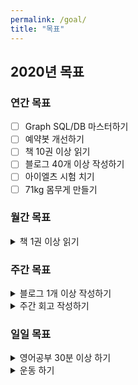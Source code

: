 ```yaml
---
permalink: /goal/
title: "목표"
---
```


## 2020년 목표

### 연간 목표

- [ ] Graph SQL/DB 마스터하기
- [ ] 예약봇 개선하기
- [ ] 책 10권 이상 읽기
- [ ] 블로그 40개 이상 작성하기
- [ ] 아이엘츠 시험 치기
- [ ] 71kg 몸무게 만들기

### 월간 목표

<details><summary>책 1권 이상 읽기</summary>
<pre>
[#___________] 1/12 (<b>8%</b>)
</pre>
</details>

### 주간 목표

<details><summary>블로그 1개 이상 작성하기</summary>
<pre>
 1월 [#___]  1/4 (<b>25%</b>)
 2월 [____]  0/4 (<b>0%</b>)
 3월 [_____] 0/5 (<b>0%</b>)
 4월 [____]  0/4 (<b>0%</b>)
 5월 [_____] 0/5 (<b>0%</b>)
 6월 [____]  0/4 (<b>0%</b>)
 7월 [____]  0/4 (<b>0%</b>)
 8월 [_____] 0/5 (<b>0%</b>)
 9월 [____]  0/4 (<b>0%</b>)
10월 [____]  0/4 (<b>0%</b>)
11월 [_____] 0/5 (<b>0%</b>)
12월 [____]  0/4 (<b>0%</b>)
</pre>
</details>

<details><summary>주간 회고 작성하기</summary>
<pre>
 1월 [#___]  1/4 (<b>25%</b>)
 2월 [____]  0/4 (<b>0%</b>)
 3월 [_____] 0/5 (<b>0%</b>)
 4월 [____]  0/4 (<b>0%</b>)
 5월 [_____] 0/5 (<b>0%</b>)
 6월 [____]  0/4 (<b>0%</b>)
 7월 [____]  0/4 (<b>0%</b>)
 8월 [_____] 0/5 (<b>0%</b>)
 9월 [____]  0/4 (<b>0%</b>)
10월 [____]  0/4 (<b>0%</b>)
11월 [_____] 0/5 (<b>0%</b>)
12월 [____]  0/4 (<b>0%</b>)
</pre>
</details>

### 일일 목표

<details><summary>영어공부 30분 이상 하기</summary>
<pre>
 1월 [_#_#####_______________________] 6/31 (<b>19%</b>)
 2월 [_____________________________]   0/29 (<b>0%</b>)
 3월 [_______________________________] 0/31 (<b>0%</b>)
 4월 [______________________________]  0/30 (<b>0%</b>)
 5월 [_______________________________] 0/31 (<b>0%</b>)
 6월 [______________________________]  0/30 (<b>0%</b>)
 7월 [_______________________________] 0/31 (<b>0%</b>)
 8월 [_______________________________] 0/31 (<b>0%</b>)
 9월 [______________________________]  0/30 (<b>0%</b>)
10월 [_______________________________] 0/31 (<b>0%</b>)
11월 [______________________________]  0/30 (<b>0%</b>)
12월 [_______________________________] 0/31 (<b>0%</b>)
</pre>
</details>

<details><summary>운동 하기</summary>
<pre>
 1월 [_##_##_#_______________________] 5/31 (<b>16%</b>)
 2월 [_____________________________]   0/29 (<b>0%</b>)
 3월 [_______________________________] 0/31 (<b>0%</b>)
 4월 [______________________________]  0/30 (<b>0%</b>)
 5월 [_______________________________] 0/31 (<b>0%</b>)
 6월 [______________________________]  0/30 (<b>0%</b>)
 7월 [_______________________________] 0/31 (<b>0%</b>)
 8월 [_______________________________] 0/31 (<b>0%</b>)
 9월 [______________________________]  0/30 (<b>0%</b>)
10월 [_______________________________] 0/31 (<b>0%</b>)
11월 [______________________________]  0/30 (<b>0%</b>)
12월 [_______________________________] 0/31 (<b>0%</b>)
</pre>
</details>
